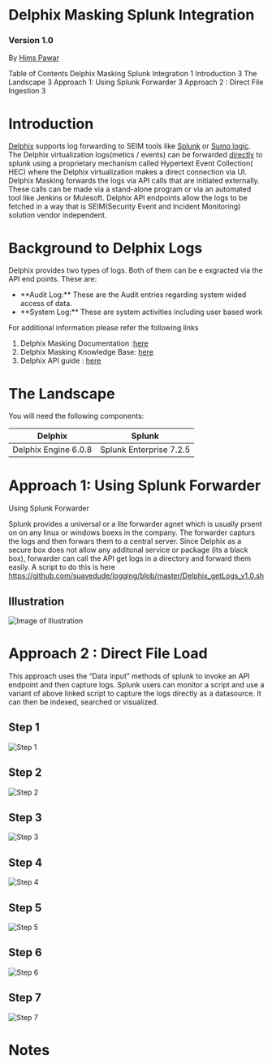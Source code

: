 <h1>Delphix Masking Splunk Integration</h1>
<h3>Version 1.0</h3>




By [Hims Pawar](https://www.linkedin.com/in/himspawar)



Table of Contents
Delphix Masking Splunk Integration	1
Introduction	3
The Landscape	3
Approach 1: Using Splunk Forwarder	3
Approach 2 : Direct File Ingestion	3

 


<h1>Introduction</h1>

[Delphix](https://www.delphix.com/) supports log forwarding to SEIM tools like [Splunk](https://www.splunk.com/) or [Sumo logic](https://www.sumologic.com/). The Delphix virtualization logs(metics / events) can be forwarded [directly](https://docs.delphix.com/docs/configuration/monitoring-and-log-management/splunk-integration) to splunk using a proprietary mechanism called Hypertext Event Collection( HEC) where the Delphix virtualization makes a direct connection via UI. Delphix Masking forwards the logs via API calls that are initiated externally. These calls can be made via a stand-alone program or via an automated tool like Jenkins or Mulesoft. Delphix API endpoints allow the logs to be fetched in a way that is SEIM(Security Event and Incident Monitoring) solution vendor independent.

<h1>Background to Delphix Logs</h1>

Delphix provides two types of logs. Both of them can be e exgracted via the API end points. These are:
<ul>
  <li>**Audit Log:** These are the Audit entries regarding system wided access of data.</li>
  <li>**System Log:** These are system activities including user based work </li>
</ul>  




For additional information please refer the following links

1. Delphix Masking Documentation :[here](https://maskingdocs.delphix.com)
1. Delphix Masking Knowledge Base: [here](https://support.delphix.com/Delphix_Masking_Engine)
1. Delphix API guide : [here](https://maskingdocs.delphix.com/Delphix_Masking_APIs/Masking_Client/Masking_API_Client/)

<h1>The Landscape</h1>

You will need the following components:


Delphix | Splunk
------------ | -------------
Delphix Engine 6.0.8 | Splunk Enterprise 7.2.5



<h1>Approach 1: Using Splunk Forwarder</h1>

Using Splunk Forwarder

Splunk provides a universal or a lite forwarder agnet which is usually prsent on on any linux or windows boexs in the company. The forwarder capturs the logs and then forwars them to a central server. Since Delphix as a secure box does not allow any additonal service or package (its a black box), forwarder can call the API get logs in a directory and forward them easily. A script to do this is here https://github.com/suavedude/logging/blob/master/Delphix_getLogs_v1.0.sh

<h2>Illustration</h2>

![Image of Illustration](https://github.com/suavedude/logging/blob/master/pic1.png)

<h1>Approach 2 : Direct File Load</h1>

This approach uses the “Data input” methods of splunk to invoke an API endpoint and then capture logs. Splunk users can monitor a script and use a variant of above linked script to capture the logs directly as a datasource. It can then be indexed, searched or visualized.

<h2>Step 1</h2>

![Step 1](https://github.com/suavedude/logging/blob/master/approach_1.png)

<h2>Step 2</h2>

![Step 2](https://github.com/suavedude/logging/blob/master/approach_2.png)

<h2>Step 3</h2>

![Step 3](https://github.com/suavedude/logging/blob/master/approach_3.png)

<h2>Step 4</h2>

![Step 4](https://github.com/suavedude/logging/blob/master/approach_4.png)

<h2>Step 5</h2>

![Step 5](https://github.com/suavedude/logging/blob/master/approach_5.png)

<h2>Step 6</h2>

![Step 6](https://github.com/suavedude/logging/blob/master/approach_6.png)

<h2>Step 7</h2>

![Step 7](https://github.com/suavedude/logging/blob/master/approach_7.png)


<h1>Notes</h1>

